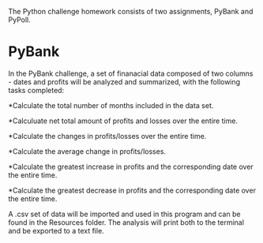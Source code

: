 The Python challenge homework consists of two assignments, PyBank and PyPoll.



# PyBank


In the PyBank challenge, a set of finanacial data composed of two columns - dates and profits will be analyzed and summarized, with the following tasks completed: 

  *Calculate the total number of months included in the data set.
  
  *Calculuate net total amount of profits and losses over the entire time.
  
  *Calculate the changes in profits/losses over the entire time.
  
  *Calculate the average change in profits/losses.
  
  *Calculate the greatest increase in profits and the corresponding date over the entire time.
  
  *Calculate the greatest decrease in profits and the corresponding date over the entire time.

A .csv set of data will be imported and used in this program and can be found in the Resources folder.
The analysis will print both to the terminal and be exported to a text file.
